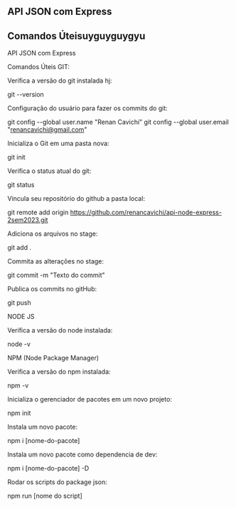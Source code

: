 ## API JSON com Express

## Comandos Úteisuyguyguygyu

API JSON com Express

Comandos Úteis GIT:

Verifica a versão do git instalada hj:

git --version

Configuração do usuário para fazer os commits do git:

git config --global user.name "Renan Cavichi"
git config --global user.email "renancavichi@gmail.com"

Inicializa o Git em uma pasta nova:

git init

Verifica o status atual do git:

git status

Vincula seu repositório do github a pasta local:

git remote add origin https://github.com/renancavichi/api-node-express-2sem2023.git

Adiciona os arquivos no stage:

git add .

Commita as alterações no stage:

git commit -m "Texto do commit"

Publica os commits no gitHub:

git push

NODE JS

Verifica a versão do node instalada:

node -v

NPM (Node Package Manager)

Verifica a versão do npm instalada:

npm -v

Inicializa o gerenciador de pacotes em um novo projeto:

npm init

Instala um novo pacote:

npm i [nome-do-pacote]

Instala um novo pacote como dependencia de dev:

npm i [nome-do-pacote] -D

Rodar os scripts do package json:

npm run [nome do script]
